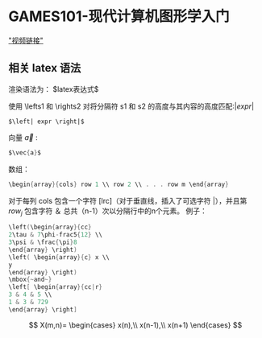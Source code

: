 # GAMES101-现代计算机图形学入门
["视频链接"](https://www.bilibili.com/video/BV1X7411F744)

## 相关 latex 语法
渲染语法为： \$latex表达式\$

使用 \lefts1 和 \rights2 对将分隔符 s1 和 s2 的高度与其内容的高度匹配:$\left| expr 
\right|$
```
$\left| expr \right|$
```

向量 $\vec{a}$ :
```c
$\vec{a}$
```

数组：
```c
\begin{array}{cols} row 1 \\ row 2 \\ . . . row m \end{array}
```
对于每列 cols 包含一个字符 [lrc]（对于垂直线，插入了可选字符 |），并且第 $row_j$ 包含字符 ＆ 总共（n-1）次以分隔行中的n个元素。 例子：
```c
\left(\begin{array}{cc} 
2\tau & 7\phi-frac5{12} \\
3\psi & \frac{\pi}8 
\end{array} \right)
\left( \begin{array}{c} x \\
y 
\end{array} \right)
\mbox{~and~}
\left[ \begin{array}{cc|r}
3 & 4 & 5 \\
1 & 3 & 729
\end{array} \right]
```
$$
X(m,n)=
\begin{cases}
x(n),\\
x(n-1),\\
x(n+1)
\end{cases}
$$
